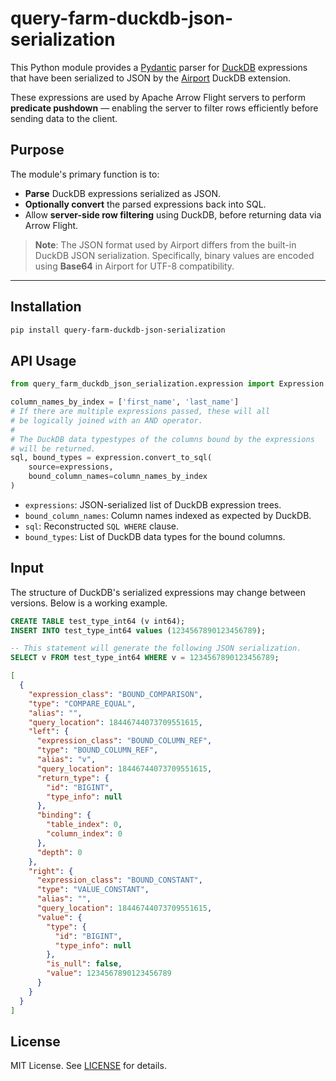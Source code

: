 # query-farm-duckdb-json-serialization

This Python module provides a [Pydantic](https://docs.pydantic.dev/) parser for [DuckDB](https://duckdb.org) expressions that have been serialized to JSON by the [Airport](https://airport.query.farm) DuckDB extension.

These expressions are used by Apache Arrow Flight servers to perform **predicate pushdown** — enabling the server to filter rows efficiently before sending data to the client.

## Purpose

The module's primary function is to:

- **Parse** DuckDB expressions serialized as JSON.
- **Optionally convert** the parsed expressions back into SQL.
- Allow **server-side row filtering** using DuckDB, before returning data via Arrow Flight.

> **Note**: The JSON format used by Airport differs from the built-in DuckDB JSON serialization. Specifically, binary values are encoded using **Base64** in Airport for UTF-8 compatibility.

---

## Installation

```bash
pip install query-farm-duckdb-json-serialization
```

## API Usage

```python
from query_farm_duckdb_json_serialization.expression import Expression

column_names_by_index = ['first_name', 'last_name']
# If there are multiple expressions passed, these will all
# be logically joined with an AND operator.
#
# The DuckDB data typestypes of the columns bound by the expressions
# will be returned.
sql, bound_types = expression.convert_to_sql(
    source=expressions,
    bound_column_names=column_names_by_index
)

```

- `expressions`: JSON-serialized list of DuckDB expression trees.
- `bound_column_names`: Column names indexed as expected by DuckDB.
- `sql`: Reconstructed `SQL WHERE` clause.
- `bound_types`: List of DuckDB data types for the bound columns.

## Input

The structure of DuckDB's serialized expressions may change between versions. Below is a working example.

```sql
CREATE TABLE test_type_int64 (v int64);
INSERT INTO test_type_int64 values (1234567890123456789);

-- This statement will generate the following JSON serialization.
SELECT v FROM test_type_int64 WHERE v = 1234567890123456789;
```

```json
[
  {
    "expression_class": "BOUND_COMPARISON",
    "type": "COMPARE_EQUAL",
    "alias": "",
    "query_location": 18446744073709551615,
    "left": {
      "expression_class": "BOUND_COLUMN_REF",
      "type": "BOUND_COLUMN_REF",
      "alias": "v",
      "query_location": 18446744073709551615,
      "return_type": {
        "id": "BIGINT",
        "type_info": null
      },
      "binding": {
        "table_index": 0,
        "column_index": 0
      },
      "depth": 0
    },
    "right": {
      "expression_class": "BOUND_CONSTANT",
      "type": "VALUE_CONSTANT",
      "alias": "",
      "query_location": 18446744073709551615,
      "value": {
        "type": {
          "id": "BIGINT",
          "type_info": null
        },
        "is_null": false,
        "value": 1234567890123456789
      }
    }
  }
]
```

## License

MIT License. See [LICENSE](LICENSE) for details.